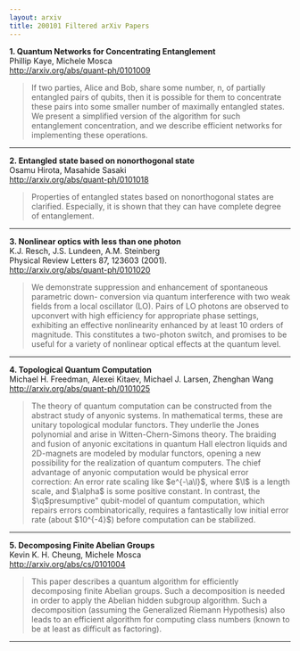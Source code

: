 ```yaml
---
layout: arxiv
title: 200101 Filtered arXiv Papers
---
```


**1.    Quantum Networks for Concentrating Entanglement**  
Phillip Kaye, Michele Mosca  
http://arxiv.org/abs/quant-ph/0101009  
<blockquote>
<p>
If two parties, Alice and Bob, share some number, n, of partially entangled pairs of qubits, then it is possible for them to concentrate these pairs into some smaller number of maximally entangled states. We present a simplified version of the algorithm for such entanglement concentration, and we describe efficient networks for implementing these operations.
</p>
</blockquote>

------

**2.    Entangled state based on nonorthogonal state**  
Osamu Hirota, Masahide Sasaki  
http://arxiv.org/abs/quant-ph/0101018  
<blockquote>
<p>
Properties of entangled states based on nonorthogonal states are clarified. Especially, it is shown that they can have complete degree of entanglement.
</p>
</blockquote>

------

**3.    Nonlinear optics with less than one photon**  
K.J. Resch, J.S. Lundeen, A.M. Steinberg  
Physical Review Letters 87, 123603 (2001).  
http://arxiv.org/abs/quant-ph/0101020  
<blockquote>
<p>
We demonstrate suppression and enhancement of spontaneous parametric down- conversion via quantum interference with two weak fields from a local oscillator (LO). Pairs of LO photons are observed to upconvert with high efficiency for appropriate phase settings, exhibiting an effective nonlinearity enhanced by at least 10 orders of magnitude. This constitutes a two-photon switch, and promises to be useful for a variety of nonlinear optical effects at the quantum level.
</p>
</blockquote>

------

**4.    Topological Quantum Computation**  
Michael H. Freedman, Alexei Kitaev, Michael J. Larsen, Zhenghan Wang  
http://arxiv.org/abs/quant-ph/0101025  
<blockquote>
<p>
The theory of quantum computation can be constructed from the abstract study of anyonic systems. In mathematical terms, these are unitary topological modular functors. They underlie the Jones polynomial and arise in Witten-Chern-Simons theory. The braiding and fusion of anyonic excitations in quantum Hall electron liquids and 2D-magnets are modeled by modular functors, opening a new possibility for the realization of quantum computers. The chief advantage of anyonic computation would be physical error correction: An error rate scaling like $e^{-\a\l}$, where $\l$ is a length scale, and $\alpha$ is some positive constant. In contrast, the $\q$presumptive" qubit-model of quantum computation, which repairs errors combinatorically, requires a fantastically low initial error rate (about $10^{-4}$) before computation can be stabilized.
</p>
</blockquote>

------

**5.    Decomposing Finite Abelian Groups**  
Kevin K. H. Cheung, Michele Mosca  
http://arxiv.org/abs/cs/0101004  
<blockquote>
<p>
This paper describes a quantum algorithm for efficiently decomposing finite Abelian groups. Such a decomposition is needed in order to apply the Abelian hidden subgroup algorithm. Such a decomposition (assuming the Generalized Riemann Hypothesis) also leads to an efficient algorithm for computing class numbers (known to be at least as difficult as factoring).
</p>
</blockquote>

------

